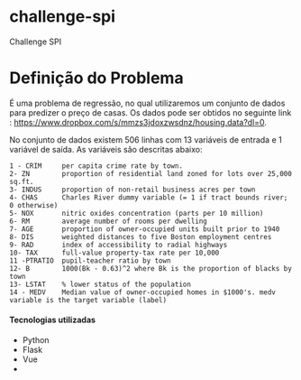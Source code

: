 # challenge-spi
Challenge SPI

# Definição do Problema
É uma problema de regressão, no qual utilizaremos um conjunto de dados para predizer o preço de casas. Os dados pode ser obtidos no seguinte link : https://www.dropbox.com/s/mmzs3jdoxzwsdnz/housing.data?dl=0.

No conjunto de dados existem 506 linhas com 13 variáveis de entrada e 1 variável de saída. As variáveis são descritas abaixo:

    1 - CRIM     per capita crime rate by town.  
    2- ZN        proportion of residential land zoned for lots over 25,000 sq.ft. 
    3- INDUS     proportion of non-retail business acres per town
    4- CHAS      Charles River dummy variable (= 1 if tract bounds river; 0 otherwise)
    5- NOX       nitric oxides concentration (parts per 10 million)
    6- RM        average number of rooms per dwelling
    7- AGE       proportion of owner-occupied units built prior to 1940
    8- DIS       weighted distances to five Boston employment centres
    9- RAD       index of accessibility to radial highways
    10- TAX      full-value property-tax rate per 10,000
    11 -PTRATIO  pupil-teacher ratio by town
    12- B        1000(Bk - 0.63)^2 where Bk is the proportion of blacks by town
    13- LSTAT    % lower status of the population
    14 - MEDV    Median value of owner-occupied homes in $1000's. medv variable is the target variable (label)

#### Tecnologias utilizadas
* Python
* Flask
* Vue
*
